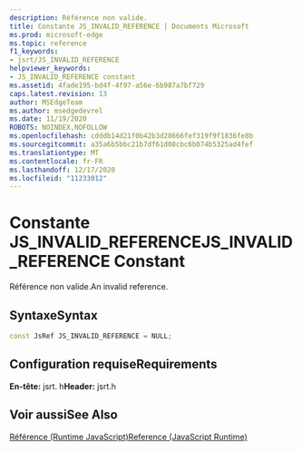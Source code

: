 ```yaml
---
description: Référence non valide.
title: Constante JS_INVALID_REFERENCE | Documents Microsoft
ms.prod: microsoft-edge
ms.topic: reference
f1_keywords:
- jsrt/JS_INVALID_REFERENCE
helpviewer_keywords:
- JS_INVALID_REFERENCE constant
ms.assetid: 4fade195-bd4f-4f97-a56e-6b987a7bf729
caps.latest.revision: 13
author: MSEdgeTeam
ms.author: msedgedevrel
ms.date: 11/19/2020
ROBOTS: NOINDEX,NOFOLLOW
ms.openlocfilehash: cdddb14d21f0b42b3d28666fef319f9f1836fe8b
ms.sourcegitcommit: a35a6b5bbc21b7df61d08cbc6b074b5325ad4fef
ms.translationtype: MT
ms.contentlocale: fr-FR
ms.lasthandoff: 12/17/2020
ms.locfileid: "11233012"
---
```

# <span data-ttu-id="9261f-103">Constante JS_INVALID_REFERENCE</span><span class="sxs-lookup"><span data-stu-id="9261f-103">JS_INVALID_REFERENCE Constant</span></span>

<span data-ttu-id="9261f-104">Référence non valide.</span><span class="sxs-lookup"><span data-stu-id="9261f-104">An invalid reference.</span></span>  
  
## <span data-ttu-id="9261f-105">Syntaxe</span><span class="sxs-lookup"><span data-stu-id="9261f-105">Syntax</span></span>  
  
```cpp  
const JsRef JS_INVALID_REFERENCE = NULL;  
```  
  
## <span data-ttu-id="9261f-106">Configuration requise</span><span class="sxs-lookup"><span data-stu-id="9261f-106">Requirements</span></span>  
 <span data-ttu-id="9261f-107">**En-tête:** jsrt. h</span><span class="sxs-lookup"><span data-stu-id="9261f-107">**Header:** jsrt.h</span></span>  
  
## <span data-ttu-id="9261f-108">Voir aussi</span><span class="sxs-lookup"><span data-stu-id="9261f-108">See Also</span></span>  
 [<span data-ttu-id="9261f-109">Référence (Runtime JavaScript)</span><span class="sxs-lookup"><span data-stu-id="9261f-109">Reference (JavaScript Runtime)</span></span>](../chakra-hosting/reference-javascript-runtime.md)

